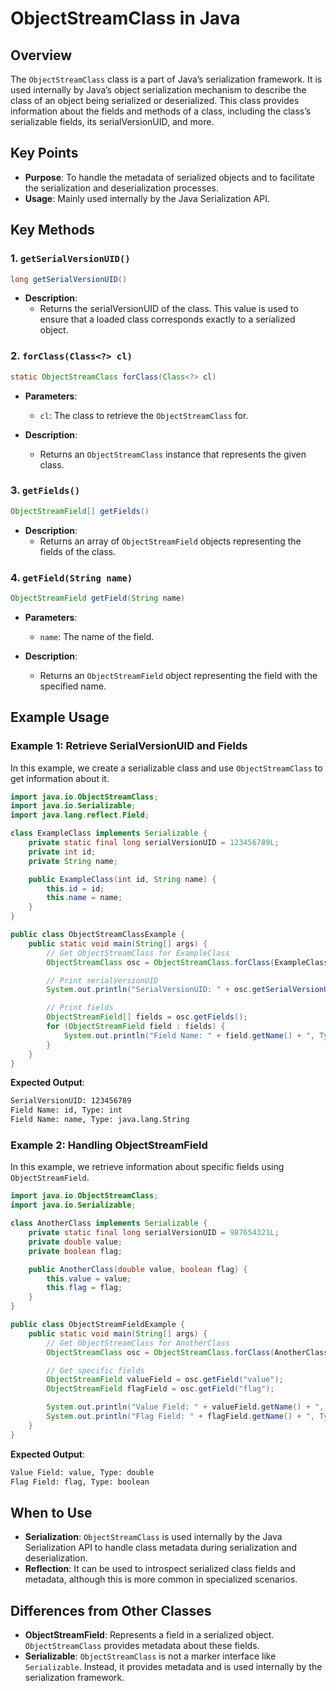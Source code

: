 # ObjectStreamClass in Java

## Overview

The `ObjectStreamClass` class is a part of Java’s serialization framework. It is used internally by Java’s object serialization mechanism to describe the class of an object being serialized or deserialized. This class provides information about the fields and methods of a class, including the class’s serializable fields, its serialVersionUID, and more.

## Key Points

- **Purpose**: To handle the metadata of serialized objects and to facilitate the serialization and deserialization processes.
- **Usage**: Mainly used internally by the Java Serialization API.

## Key Methods

### 1. `getSerialVersionUID()`

```java
long getSerialVersionUID()
```

- **Description**:
  - Returns the serialVersionUID of the class. This value is used to ensure that a loaded class corresponds exactly to a serialized object.

### 2. `forClass(Class<?> cl)`

```java
static ObjectStreamClass forClass(Class<?> cl)
```

- **Parameters**:

  - `cl`: The class to retrieve the `ObjectStreamClass` for.

- **Description**:
  - Returns an `ObjectStreamClass` instance that represents the given class.

### 3. `getFields()`

```java
ObjectStreamField[] getFields()
```

- **Description**:
  - Returns an array of `ObjectStreamField` objects representing the fields of the class.

### 4. `getField(String name)`

```java
ObjectStreamField getField(String name)
```

- **Parameters**:

  - `name`: The name of the field.

- **Description**:
  - Returns an `ObjectStreamField` object representing the field with the specified name.

## Example Usage

### Example 1: Retrieve SerialVersionUID and Fields

In this example, we create a serializable class and use `ObjectStreamClass` to get information about it.

```java
import java.io.ObjectStreamClass;
import java.io.Serializable;
import java.lang.reflect.Field;

class ExampleClass implements Serializable {
    private static final long serialVersionUID = 123456789L;
    private int id;
    private String name;

    public ExampleClass(int id, String name) {
        this.id = id;
        this.name = name;
    }
}

public class ObjectStreamClassExample {
    public static void main(String[] args) {
        // Get ObjectStreamClass for ExampleClass
        ObjectStreamClass osc = ObjectStreamClass.forClass(ExampleClass.class);

        // Print serialVersionUID
        System.out.println("SerialVersionUID: " + osc.getSerialVersionUID());

        // Print fields
        ObjectStreamField[] fields = osc.getFields();
        for (ObjectStreamField field : fields) {
            System.out.println("Field Name: " + field.getName() + ", Type: " + field.getType());
        }
    }
}
```

**Expected Output**:

```sh
SerialVersionUID: 123456789
Field Name: id, Type: int
Field Name: name, Type: java.lang.String
```

### Example 2: Handling ObjectStreamField

In this example, we retrieve information about specific fields using `ObjectStreamField`.

```java
import java.io.ObjectStreamClass;
import java.io.Serializable;

class AnotherClass implements Serializable {
    private static final long serialVersionUID = 987654321L;
    private double value;
    private boolean flag;

    public AnotherClass(double value, boolean flag) {
        this.value = value;
        this.flag = flag;
    }
}

public class ObjectStreamFieldExample {
    public static void main(String[] args) {
        // Get ObjectStreamClass for AnotherClass
        ObjectStreamClass osc = ObjectStreamClass.forClass(AnotherClass.class);

        // Get specific fields
        ObjectStreamField valueField = osc.getField("value");
        ObjectStreamField flagField = osc.getField("flag");

        System.out.println("Value Field: " + valueField.getName() + ", Type: " + valueField.getType());
        System.out.println("Flag Field: " + flagField.getName() + ", Type: " + flagField.getType());
    }
}
```

**Expected Output**:

```sh
Value Field: value, Type: double
Flag Field: flag, Type: boolean
```

## When to Use

- **Serialization**: `ObjectStreamClass` is used internally by the Java Serialization API to handle class metadata during serialization and deserialization.
- **Reflection**: It can be used to introspect serialized class fields and metadata, although this is more common in specialized scenarios.

## Differences from Other Classes

- **ObjectStreamField**: Represents a field in a serialized object. `ObjectStreamClass` provides metadata about these fields.
- **Serializable**: `ObjectStreamClass` is not a marker interface like `Serializable`. Instead, it provides metadata and is used internally by the serialization framework.
